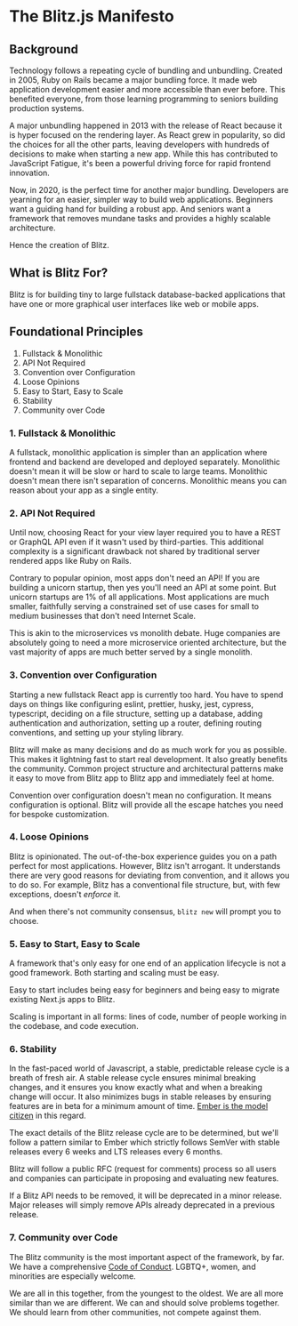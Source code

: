 # The Blitz.js Manifesto

## Background

Technology follows a repeating cycle of bundling and unbundling. Created in 2005, Ruby on Rails became a major bundling force. It made web application development easier and more accessible than ever before. This benefited everyone, from those learning programming to seniors building production systems.

A major unbundling happened in 2013 with the release of React because it is hyper focused on the rendering layer. As React grew in popularity, so did the choices for all the other parts, leaving developers with hundreds of decisions to make when starting a new app. While this has contributed to JavaScript Fatigue, it's been a powerful driving force for rapid frontend innovation.

Now, in 2020, is the perfect time for another major bundling. Developers are yearning for an easier, simpler way to build web applications. Beginners want a guiding hand for building a robust app. And seniors want a framework that removes mundane tasks and provides a highly scalable architecture.

Hence the creation of Blitz.

## What is Blitz For?

Blitz is for building tiny to large fullstack database-backed applications that have one or more graphical user interfaces like web or mobile apps. 

## Foundational Principles

1. Fullstack & Monolithic
2. API Not Required
3. Convention over Configuration
4. Loose Opinions
5. Easy to Start, Easy to Scale
6. Stability
7. Community over Code

### 1. Fullstack & Monolithic

A fullstack, monolithic application is simpler than an application where frontend and backend are developed and deployed separately. Monolithic doesn't mean it will be slow or hard to scale to large teams. Monolithic doesn't mean there isn't separation of concerns. Monolithic means you can reason about your app as a single entity.

### 2. API Not Required

Until now, choosing React for your view layer required you to have a REST or GraphQL API even if it wasn't used by third-parties. This additional complexity is a significant drawback not shared by traditional server rendered apps like Ruby on Rails. 

Contrary to popular opinion, most apps don't need an API! If you are building a unicorn startup, then yes you'll need an API at some point. But unicorn startups are 1% of all applications. Most applications are much smaller, faithfully serving a constrained set of use cases for small to medium businesses that don't need Internet Scale.

This is akin to the microservices vs monolith debate. Huge companies are absolutely going to need a more microservice oriented architecture, but the vast majority of apps are much better served by a single monolith.

### 3. Convention over Configuration

Starting a new fullstack React app is currently too hard. You have to spend days on things like configuring eslint, prettier, husky, jest, cypress, typescript, deciding on a file structure, setting up a database, adding authentication and authorization, setting up a router, defining routing conventions, and setting up your styling library.

Blitz will make as many decisions and do as much work for you as possible. This makes it lightning fast to start real development. It also greatly benefits the community. Common project structure and architectural patterns make it easy to move from Blitz app to Blitz app and immediately feel at home.

Convention over configuration doesn't mean no configuration. It means configuration is optional. Blitz will provide all the escape hatches you need for bespoke customization.

### 4. Loose Opinions

Blitz is opinionated. The out-of-the-box experience guides you on a path perfect for most applications. However, Blitz isn't arrogant. It understands there are very good reasons for deviating from convention, and it allows you to do so. For example, Blitz has a conventional file structure, but, with few exceptions, doesn't _enforce_ it.

And when there's not community consensus, `blitz new` will prompt you to choose.

### 5. Easy to Start, Easy to Scale

A framework that's only easy for one end of an application lifecycle is not a good framework. Both starting and scaling must be easy.

Easy to start includes being easy for beginners and being easy to migrate existing Next.js apps to Blitz.

Scaling is important in all forms: lines of code, number of people working in the codebase, and code execution.

### 6. Stability

In the fast-paced world of Javascript, a stable, predictable release cycle is a breath of fresh air. A stable release cycle ensures minimal breaking changes, and it ensures you know exactly what and when a breaking change will occur. It also minimizes bugs in stable releases by ensuring features are in beta for a minimum amount of time. [Ember is the model citizen](https://emberjs.com/releases/) in this regard.

The exact details of the Blitz release cycle are to be determined, but we'll follow a pattern similar to Ember which strictly follows SemVer with stable releases every 6 weeks and LTS releases every 6 months.

Blitz will follow a public RFC (request for comments) process so all users and companies can participate in proposing and evaluating new features.

If a Blitz API needs to be removed, it will be deprecated in a minor release. Major releases will simply remove APIs already deprecated in a previous release.

### 7. Community over Code

The Blitz community is the most important aspect of the framework, by far.
We have a comprehensive [Code of Conduct](https://github.com/blitz-js/blitz/blob/canary/CODE_OF_CONDUCT.md). LGBTQ+, women, and minorities are especially welcome.

We are all in this together, from the youngest to the oldest. We are all more similar than we are different. We can and should solve problems together. We should learn from other communities, not compete against them.
